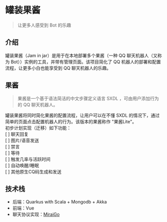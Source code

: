 # 罐装果酱
> 让更多人感受到 Bot 的乐趣

## 介绍
罐装果酱（Jam in jar）是用于在本地部署多个果酱（一种 QQ 聊天机器人（又称为 Bot））实例的工具，并带有管理页面。该项目简化了 QQ 机器人的部署和配置流程，让更多小白也能享受到 QQ 聊天机器人的乐趣。

## 果酱
> 果酱是一个基于语法简洁的中文步骤定义语言 SXDL ，可由用户添加行为的 QQ 聊天机器人。

罐装果酱将同时简化果酱的配置流程，让用户可以在不懂 SXDL 的情况下，通过简单的页面点击配置机器人的行为。该版本的果酱称作 "果酱Lite"。    
初步计划实现（迁移）如下功能：  
[ ] 聊天回复  
[ ] 图片/语音发送  
[ ] 禁言  
[ ] 等待  
[ ] 触发几率与活跃时间  
[ ] 自动唤醒/睡眠  
[ ] 其他原生CQ码生成和发送  

## 技术栈
* 后端：Quarkus with Scala + Mongodb + Akka
* 前端：Vue
* 聊天协议实现：[MiraiGo](https://github.com/Mrs4s/MiraiGo)


